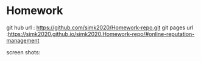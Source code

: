 # Homework

git hub url : https://github.com/simk2020/Homework-repo.git
git pages url :https://simk2020.github.io/simk2020.Homework-repo/#online-reputation-management

screen shots:



